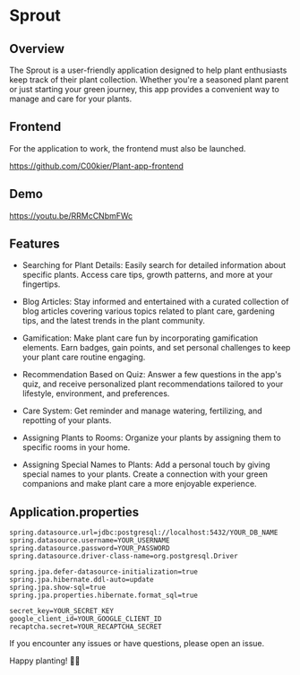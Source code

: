 # Sprout
## Overview

The Sprout is a user-friendly application designed to help plant enthusiasts keep track of their plant collection. Whether you're a seasoned plant parent or just starting your green journey, this app provides a convenient way to manage and care for your plants.

## Frontend
For the application to work, the frontend must also be launched.

https://github.com/C00kier/Plant-app-frontend

## Demo
https://youtu.be/RRMcCNbmFWc

## Features

- Searching for Plant Details: Easily search for detailed information about specific plants. Access care tips, growth patterns, and more at your fingertips.

- Blog Articles: Stay informed and entertained with a curated collection of blog articles covering various topics related to plant care, gardening tips, and the latest trends in the plant community.

- Gamification: Make plant care fun by incorporating gamification elements. Earn badges, gain points, and set personal challenges to keep your plant care routine engaging.

- Recommendation Based on Quiz: Answer a few questions in the app's quiz, and receive personalized plant recommendations tailored to your lifestyle, environment, and preferences.

- Care System: Get reminder and manage watering, fertilizing, and repotting of your plants.

- Assigning Plants to Rooms: Organize your plants by assigning them to specific rooms in your home.

- Assigning Special Names to Plants: Add a personal touch by giving special names to your plants. Create a connection with your green companions and make plant care a more enjoyable experience.

## Application.properties
    spring.datasource.url=jdbc:postgresql://localhost:5432/YOUR_DB_NAME
    spring.datasource.username=YOUR_USERNAME
    spring.datasource.password=YOUR_PASSWORD
    spring.datasource.driver-class-name=org.postgresql.Driver

    spring.jpa.defer-datasource-initialization=true
    spring.jpa.hibernate.ddl-auto=update
    spring.jpa.show-sql=true
    spring.jpa.properties.hibernate.format_sql=true

    secret_key=YOUR_SECRET_KEY
    google_client_id=YOUR_GOOGLE_CLIENT_ID
    recaptcha.secret=YOUR_RECAPTCHA_SECRET

If you encounter any issues or have questions, please open an issue.

Happy planting! 🌱🌿
